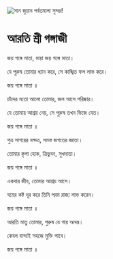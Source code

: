 ![সান জুয়ান পর্বতমালা সুন্দর!](lib/assets/images/artis/img.png "সান জুয়ান পর্বতমালা")

# আরতি শ্রী গঙ্গাজী

জয় গঙ্গে মাতা, মায়া জয় গঙ্গে মাতা।

 যে পুরুষ তোমার ধ্যান করে, সে কাঙ্খিত ফল লাভ করে।

জয় গঙ্গে মাতা ॥

চাঁদের মতো আলো তোমার, জল আসে পরিষ্কার।

যে তোমায় আশ্রয় নেয়, সে পুরুষ তখন ভিজে যেত।

জয় গঙ্গে মাতা ॥

পুত্র সাগরের নক্ষত্র, সমস্ত জগতের জ্ঞাতা।

তোমার কৃপা হোক, ত্রিভুবন, সুখদাতা।

জয় গঙ্গে মাতা ॥

একবার জীব, তোমার আশ্রয় আসে।

যমের কষ্ট দূর করে তিনি পরম রাজ্য লাভ করেন।

জয় গঙ্গে মাতা ॥

আরতি মাতু তোমার, পুরুষ যে গায় অনন্ত।

কেবল বান্দাই সহজে মুক্তি পাবে।

জয় গঙ্গে মাতা ॥